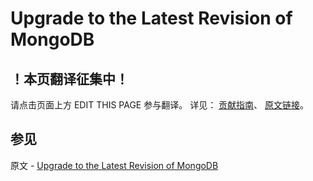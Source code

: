 # Upgrade to the Latest Revision of MongoDB

## ！本页翻译征集中！

请点击页面上方 EDIT THIS PAGE 参与翻译。
详见：
[贡献指南]( https://github.com/JinMuInfo/MongoDB-Manual-zh/blob/master/CONTRIBUTING.md )、
[原文链接](  https://docs.mongodb.com/manual/tutorial/upgrade-revision/  )。

## 参见

原文 - [Upgrade to the Latest Revision of MongoDB]( https://docs.mongodb.com/manual/tutorial/upgrade-revision/ )

